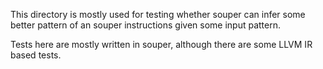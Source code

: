 This directory is mostly used for testing whether souper can infer some better
pattern of an souper instructions given some input pattern.

Tests here are mostly written in souper,
although there are some LLVM IR based tests.
